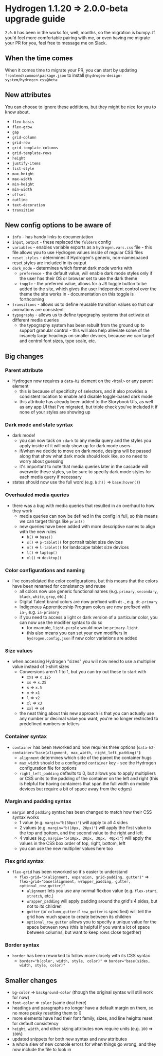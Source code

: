 # Hydrogen 1.1.20 => 2.0.0-beta upgrade guide

`2.0.0` has been in the works for, well, months, so the migration is bumpy. If you'd feel more comfortable pairing with me, or even having me migrate your PR for you, feel free to message me on Slack.

## When the time comes
When it comes time to migrate your PR, you can start by updating `frontend\common\package.json` to install `@hydrogen-design-system/hydrogen.css@beta`

## New attributes
You can choose to ignore these additions, but they might be nice for you to know about.
- `flex-basis`
- `flex-grow`
- `gap`
- `grid-column`
- `grid-row`
- `grid-template-columns`
- `grid-template-rows`
- `height`
- `justify-items`
- `list-style`
- `max-height`
- `max-width`
- `min-height`
- `min-width`
- `offset`
- `outline`
- `text-decoration`
- `transition`

## New config options to be aware of
- `info` - has handy links to documentation
- `input`, `output` - these replaced the `folders` config
- `variables` - enables variable exports as a `hydrogen.vars.css` file - this file allows you to use Hydrogen values inside of regular CSS files
- `reset_styles` - determines if Hydrogen's generic, non-namespaced reset styles are included in its output
- `dark_mode` - determines which format dark mode works with
  - `preference` - the default value, will enable dark mode styles only if the user has their OS or browser set to use the dark theme
  - `toggle` - the preferred value, allows for a JS toggle button to be added to the site, which gives the user independent control over the theme the site works in - documentation on this toggle is forthcoming
- `transitions` - allows us to define reusable transition values so that our animations are consistent
- `typography` - allows us to define typography systems that activate at different media queries
  - the typography system has been rebuilt from the ground up to support granular control - this will also help alleviate some of the insanely large headings on smaller devices, because we can target and control font sizes, type scale, etc.

## Big changes

### Parent attribute
- Hydrogen now requires a `data-h2` element on the `<html>` or any parent element
  - this is because of specificity of selectors, and it also provides a consistent location to enable and disable toggle-based dark mode
  - this attribute has already been added to the Storybook UIs, as well as any app UI that I've migrated, but triple check you've included it if none of your styles are showing up

### Dark mode and state syntax
- dark mode!
  - you can now tack on `:dark` to any media query and the styles you apply inside of it will only show up for dark mode users
  - if/when we decide to move on dark mode, designs will be passed along that show what dark mode should look like, so no need to worry about guessing
  - it's important to note that media queries later in the cascade will overwrite these styles, so be sure to specify dark mode styles for each media query if necessary
- states should now use the full word (e.g. `b:h()` => `base:hover()`)

### Overhauled media queries
- there was a bug with media queries that resulted in an overhaul to how they work
  - media queries can now be defined in the config in full, so this means we can target things like `print()`
  - new queries have been added with more descriptive names to align with the new rules
    - `b()` => `base()`
    - `s()` => `p-tablet()` for portrait tablet size devices
    - `m()` => `l-tablet()` for landscape tablet size devices
    - `l()` => `laptop()`
    - `xl()` => `desktop()`

### Color configurations and naming
- I've consolidated the color configurations, but this means that the colors have been renamed for consistency and reuse
  - all colors now use generic functional names (e.g. `primary`, `secondary`, `black`, `white`, `gray`, etc.)
  - Digital Talent brand colors are now prefixed with `dt-`, e.g. `dt-primary`
  - Indigenous Apprenticeship Program colors are now prefixed with `ia-`, e.g. `ia-primary`
  - if you need to access a light or dark version of a particular color, you can now use the modifier syntax to do so
    - for example, `light-purple` would now be `primary.light`
    - this also means you can set your own modifiers in `hydrogen.config.json` if new color variations are added

### Size values
- when accessing Hydrogen "sizes" you will now need to use a multiplier value instead of t-shirt sizes
  - Conversions aren't 1 to 1, but you can try out these to start with
    - `xxs` => `x.125`
    - `xs` => `x.25`
    - `s` => `x.5`
    - `m` => `x1`
    - `l` => `x2`
    - `xl` => `x3`
    - `xxl` => `x4`
  - the neat thing about this new approach is that you can actually use any number or decimal value you want, you're no longer restricted to predefined numbers or letters

### Container syntax
- `container` has been reworked and now requires three options (`data-h2-container="base(alignment, max_width, right_left_padding)"`):
  - `alignment` determines which side of the parent the container hugs
  - `max_width` should be a configured `container` key - see the Hydrogen configuration file for options
  - `right_left_padding` defaults to 0, but allows you to apply multipliers or CSS units to the padding of the container on the left and right (this is helpful for having containers that span the full width on mobile devices but require a bit of space away from the edges)

### Margin and padding syntax
- `margin` and `padding` syntax has been changed to match how their CSS syntax works
  - 1 value (e.g. `margin="b(30px)"`) will apply to all 4 sides
  - 2 values (e.g. `margin="b(10px, 20px)"`) will apply the first value to the top and bottom, and the second value to the right and left
  - 4 values (e.g. `margin="b(10px, 20px, 30px, 40px)"`) will apply the values in the CSS box order of top, right, bottom, left
  - you can use the new multiplier values here too

### Flex grid syntax
- `flex-grid` has been reworked so it's easier to understand
  - `flex-grid="b(alignment, expansion, grid-padding, gutter)"` => `flex-grid="base(alignment, wrapper_padding, gutter, optional_row_gutter)"`
    - `alignment` lets you use any normal flexbox value (e.g. `flex-start`, `stretch`, etc.)
    - `wrapper_padding` will apply padding around the grid's 4 sides, but not to its children
    - `gutter` (or `column_gutter` if `row_gutter` is specified) will tell the grid how much space to create between its children
    - `optional_row_gutter` allows you to specify a unique value for the space between rows (this is helpful if you want a lot of space between columns, but want to keep rows close together)

### Border syntax
- `border` has been reworked to follow more closely with its CSS syntax
  - `border="b(color, width, style, color)"` => `border="base(sides, width, style, color)"`

## Smaller changes
- `bg-color` => `background-color` (though the original syntax will still work for now)
- `font-color` => `color` (same deal here)
- headings and paragraphs no longer have a default margin on them, so no more pesky resetting them to 0
- more elements have had their font family, sizes, and line heights reset for default consistency
- `height`, `width`, and other sizing attributes now require units (e.g. `100` => `100%`)
- updated snippets for both new syntax and new attributes
- a whole slew of new console errors for when things go wrong, and they now include the file to look in
